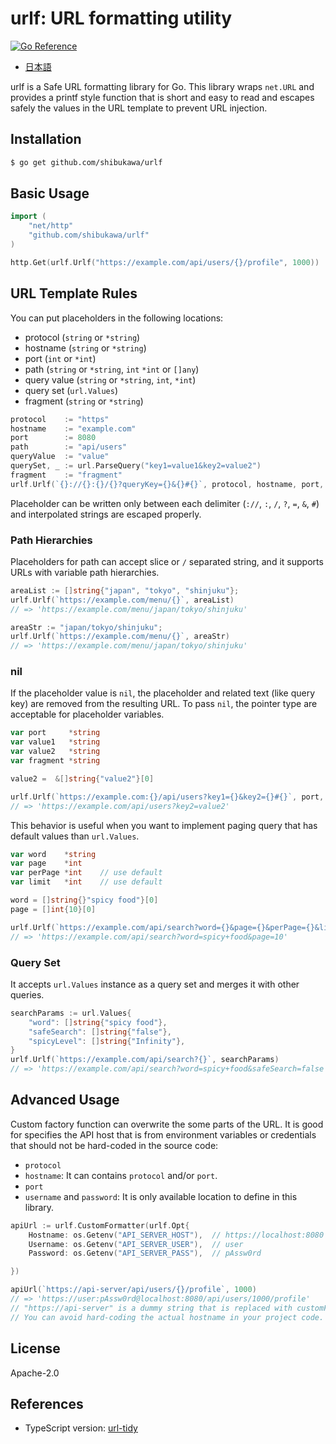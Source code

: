 # urlf: URL formatting utility

[![Go Reference](https://pkg.go.dev/badge/github.com/shibukawa/urlf.svg)](https://pkg.go.dev/github.com/shibukawa/urlf)

* [日本語](https://github.com/shibukawa/urlf/blob/main/README.ja.md)

urlf is a Safe URL formatting library for Go. This library wraps `net.URL` and provides a printf style function that is short and easy to read and escapes safely the values in the URL template to prevent URL injection.

## Installation

```bash
$ go get github.com/shibukawa/urlf
```

## Basic Usage

```go
import (
    "net/http"
    "github.com/shibukawa/urlf"
)

http.Get(urlf.Urlf("https://example.com/api/users/{}/profile", 1000))
```

## URL Template Rules

You can put placeholders in the following locations:

- protocol (`string` or `*string`)
- hostname (`string` or `*string`)
- port (`int` or `*int`)
- path (`string` or `*string`, `int` `*int` or `[]any`)
- query value  (`string` or `*string`, `int`, `*int`)
- query set (`url.Values`)
- fragment (`string` or `*string`)

```go
protocol    := "https"
hostname    := "example.com"
port        := 8080
path        := "api/users"
queryValue  := "value"
querySet, _ := url.ParseQuery("key1=value1&key2=value2")
fragment    := "fragment"
urlf.Urlf(`{}://{}:{}/{}?queryKey={}&{}#{}`, protocol, hostname, port, queryValue, querySet, fragment)
```

Placeholder can be written only between each delimiter (`://`, `:`, `/`, `?`, `=`, `&`, `#`) and interpolated strings are escaped properly.

### Path Hierarchies

Placeholders for path can accept slice or `/` separated string, and it supports URLs with variable path hierarchies.

```go
areaList := []string{"japan", "tokyo", "shinjuku"};
urlf.Urlf(`https://example.com/menu/{}`, areaList)
// => 'https://example.com/menu/japan/tokyo/shinjuku'

areaStr := "japan/tokyo/shinjuku";
urlf.Urlf(`https://example.com/menu/{}`, areaStr)
// => 'https://example.com/menu/japan/tokyo/shinjuku'
```

### nil

If the placeholder value is `nil`, the placeholder and related text (like query key) are removed from the resulting URL. To pass `nil`, the pointer type are acceptable for placeholder variables.

```go
var port     *string
var value1   *string
var value2   *string
var fragment *string

value2 =  &[]string{"value2"}[0]

urlf.Urlf(`https://example.com:{}/api/users?key1={}&key2={}#{}`, port, value1, value2, fragment)
// => 'https://example.com/api/users?key2=value2'
```

This behavior is useful when you want to implement paging query that has default values than `url.Values`.

```go
var word    *string
var page    *int
var perPage *int    // use default
var limit   *int    // use default

word = []string{}"spicy food"}[0]
page = []int{10}[0]

urlf.Urlf(`https://example.com/api/search?word={}&page={}&perPage={}&limit={}`, word, page, perPage, limit)
// => 'https://example.com/api/search?word=spicy+food&page=10'
```

### Query Set

It accepts `url.Values` instance as a query set and merges it with other queries.

```go
searchParams := url.Values{
    "word": []string{"spicy food"},
    "safeSearch": []string{"false"},
    "spicyLevel": []string{"Infinity"},
}
urlf.Urlf(`https://example.com/api/search?{}`, searchParams)
// => 'https://example.com/api/search?word=spicy+food&safeSearch=false'
```

## Advanced Usage

Custom factory function can overwrite the some parts of the URL. It is good for specifies the API host that is from environment variables or credentials that should not be hard-coded in the source code:

- `protocol`
- `hostname`: It can contains `protocol` and/or `port`.
- `port`
- `username` and `password`: It is only available location to define in this library.

```go
apiUrl := urlf.CustomFormatter(urlf.Opt{
    Hostname: os.Getenv("API_SERVER_HOST"),  // https://localhost:8080
    Username: os.Getenv("API_SERVER_USER"),  // user
    Password: os.Getenv("API_SERVER_PASS"),  // pAssw0rd

})

apiUrl(`https://api-server/api/users/{}/profile`, 1000)
// => 'https://user:pAssw0rd@localhost:8080/api/users/1000/profile'
// "https://api-server" is a dummy string that is replaced with customFormatter()'s hostname option.
// You can avoid hard-coding the actual hostname in your project code.
```

## License

Apache-2.0

## References

* TypeScript version: [url-tidy](https://www.npmjs.com/package/url-tidy)
